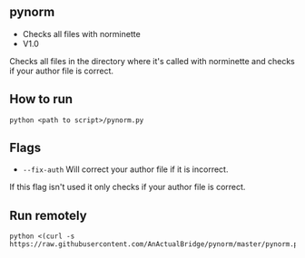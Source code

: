 ## pynorm ##
* Checks all files with norminette
* V1.0

Checks all files in the directory where it's called with norminette and checks if your author file is correct.

## How to run ##
```
python <path to script>/pynorm.py
```


## Flags ##
* ```--fix-auth```
Will correct your author file if it is incorrect.

If this flag isn't used it only checks if your author file is correct.

## Run remotely ##

```
python <(curl -s https://raw.githubusercontent.com/AnActualBridge/pynorm/master/pynorm.py)
```
